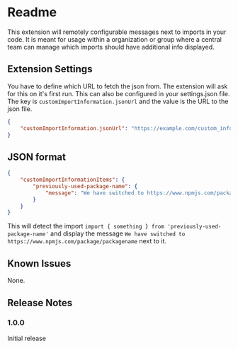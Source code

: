 # Readme

This extension will remotely configurable messages next to imports in your code. It is meant for usage within a organization or group where a central team can manage which imports should have additional info displayed.

## Extension Settings

You have to define which URL to fetch the json from. The extension will ask for this on it's first run. This can also be configured in your settings.json file. The key is `customImportInformation.jsonUrl` and the value is the URL to the json file.

```json
{
    "customImportInformation.jsonUrl": "https://example.com/custom_information.json"
}
```

## JSON format

```json
{
    "customImportInformationItems": {
        "previously-used-package-name": {
            "message": "We have switched to https://www.npmjs.com/package/packagename"
        }
    }
}
```

This will detect the import `import { something } from 'previously-used-package-name'` and display the message `We have switched to https://www.npmjs.com/package/packagename` next to it.

## Known Issues

None.

## Release Notes

### 1.0.0

Initial release
